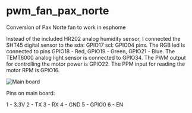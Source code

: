 # pwm_fan_pax_norte
Conversion of Pax Norte fan to work in esphome


Instead of the included HR202 analog humidity sensor, I connected the SHT45 digital sensor to the sda: GPIO17 scl: GPIO04 pins.
The RGB led is connected to pins GPIO18 - Red, GPIO19 - Green, GPIO21 - Blue.
The TEMT6000 analog light sensor is connected to GPIO34.
The PWM output for controlling the motor power is GPIO22.
The PPM input for reading the motor RPM is GPIO16.


![Main board](https://github.com/KostuaD/pwm_fan_pax_norte/blob/main/PAX_NORTE.png#:~:text=PAX_NORTE.png)

Pins on main board:

1 - 3.3V
2 - TX
3 - RX
4 - GND
5 - GPIO0
6 - EN

